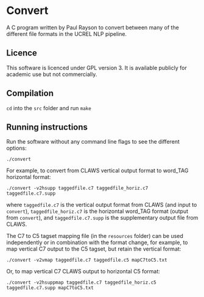 # Convert

A C program written by Paul Rayson to convert between many of the 
different file formats in the UCREL NLP pipeline.

## Licence

This software is licenced under GPL version 3. It is available publicly for academic 
use but not commercially.

## Compilation

`cd` into the `src` folder and run `make`

## Running instructions

Run the software without any command line flags to see the different options:

```
./convert
```

For example, to convert from CLAWS vertical output format to word_TAG horizontal format:

```
./convert -v2hsupp taggedfile.c7 taggedfile_horiz.c7 taggedfile.c7.supp
```

where `taggedfile.c7` is the vertical output format from CLAWS 
(and input to `convert`),
`taggedfile_horiz.c7` is the horizontal word_TAG format 
(output from `convert`),
and `taggedfile.c7.supp` is the supplementary output file from CLAWS.

The C7 to C5 tagset mapping file (in the `resources` folder) can be used independently 
or in combination with the format change, for example, to map vertical C7 output to the C5 tagset, 
but retain the vertical format:

```
./convert -v2vmap taggedfile.c7 taggedfile.c5 mapC7toC5.txt
```

Or, to map vertical C7 CLAWS output to horizontal C5 format:

```
./convert -v2hsuppmap taggedfile.c7 taggedfile_horiz.c5 taggedfile.c7.supp mapC7toC5.txt
```
